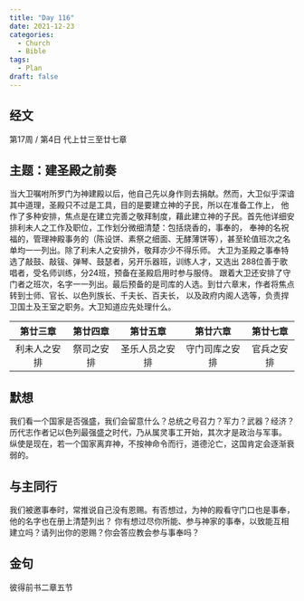 ```yaml
---
title: "Day 116"
date: 2021-12-23
categories:
  - Church
  - Bible
tags:
  - Plan
draft: false
---
```


## 经文
第17周 / 第4日 代上廿三至廿七章

## 主题：建圣殿之前奏
当大卫嘱咐所罗门为神建殿以后，他自己先以身作则去捐献。然而，大卫似乎深谙其中道理，圣殿只不过是工具，目的是要建立神的子民，所以在准备工作上，
他作了多种安排，焦点是在建立完善之敬拜制度，藉此建立神的子民。首先他详细安排利未人之工作及职位，工作划分微细清楚：包括烧香的，事奉的，
奉神的名祝福的，管理神殿事务的（陈设饼、素祭之细面、无酵薄饼等），甚至轮值班次之名单均一一列出。除了利未人之安排外，敬拜亦少不得乐师。
大卫为圣殿之事奉特选了敲鼓、敲钹、弹琴、鼓瑟者，另开乐器班，训练人才，又选出  288位善于歌唱者，受名师训练，分24班，预备在圣殿启用时参与服侍。
跟着大卫还安排了守门者之班次，名字一一列出。最后预备的是司库的人选。到廿六章末，作者将焦点转到士师、官长、以色列族长、千夫长、百夫长，
以及政府内阁人选等，负责捍卫国土及王室之职务。大卫知道应先处理什么。

| 第廿三章   | 第廿四章  | 第廿五章    | 第廿六章    | 第廿七章  |
| :------: | :-----: | :-------: | :-------: | :-----: |
| 利未人之安排 | 祭司之安排 | 圣乐人员之安排 | 守门司库之安排 | 官兵之安排 |

## 默想
我们看一个国家是否强盛，我们会留意什么？总统之号召力？军力？武器？经济？历代志作者记以色列最强盛之时代，乃从属灵事工开始，其次才是政治与军事。
纵使是现在，若一个国家离弃神，不按神命令而行，道德沦亡，这国肯定会逐渐衰弱的。

## 与主同行
我们被邀事奉时，常推说自己没有恩赐。有否想过，为神的殿看守门口也是事奉，他的名字也在册上清楚列出？
你有想过尽你所能、参与神家的事奉，以致能互相建立吗？请列出你的恩赐？你会答应教会参与事奉吗？

## 金句
彼得前书二章五节

[comment]: <> (## 附录)

